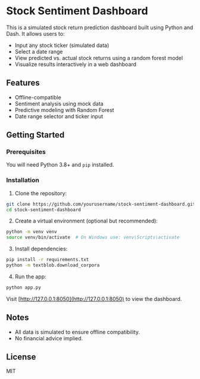 # Stock Sentiment Dashboard

This is a simulated stock return prediction dashboard built using Python and Dash. It allows users to:

- Input any stock ticker (simulated data)
- Select a date range
- View predicted vs. actual stock returns using a random forest model
- Visualize results interactively in a web dashboard

## Features

- Offline-compatible
- Sentiment analysis using mock data
- Predictive modeling with Random Forest
- Date range selector and ticker input

## Getting Started

### Prerequisites

You will need Python 3.8+ and `pip` installed.

### Installation

1. Clone the repository:

```bash
git clone https://github.com/yourusername/stock-sentiment-dashboard.git
cd stock-sentiment-dashboard
```

2. Create a virtual environment (optional but recommended):

```bash
python -m venv venv
source venv/bin/activate  # On Windows use: venv\Scripts\activate
```

3. Install dependencies:

```bash
pip install -r requirements.txt
python -m textblob.download_corpora
```

4. Run the app:

```bash
python app.py
```

Visit [http://127.0.0.1:8050](http://127.0.0.1:8050) to view the dashboard.

## Notes

- All data is simulated to ensure offline compatibility.
- No financial advice implied.

## License

MIT
